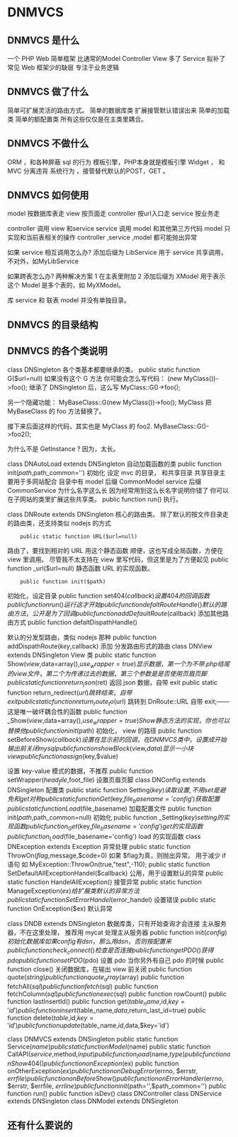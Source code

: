 # DNMVCS
## DNMVCS 是什么
一个 PHP Web 简单框架 比通常的Model Controller View 多了 Service
拟补了 常见 Web 框架少的缺层 
专注于业务逻辑

## DNMVCS 做了什么
简单可扩展灵活的路由方式。
简单的数据库类
扩展接管默认错误出来
简单的加载类
简单的额配置类
所有这些仅仅是在主类里耦合。

## DNMVCS 不做什么
ORM ，和各种屏蔽 sql 的行为
模板引擎，PHP本身就是模板引擎
Widget ， 和 MVC 分离违背
系统行为 ，接管替代默认的POST，GET 。

## DNMVCS 如何使用
model 按数据库表走
view 按页面走
controller 按url入口走
service 按业务走

controller 调用 view 和service
service 调用 model 和其他第三方代码
model 只实现和当前表相关的操作
controller ,service ,model 都可能抛出异常

如果 service 相互调用怎么办?
添加后缀为 LibService 用于 service 共享调用，不对外，如MyLibService

如果跨表怎么办?
两种解决方案
1 在主表里附加
2 添加后缀为 XModel 用于表示这个 Model 是多个表的，如 MyXModel。

库 service  和 联表 model 并没有单独目录。
## DNMVCS 的目录结构

## DNMVCS 的各个类说明
class DNSingleton
各个类基本都要继承的类。
        public static function G($url=null)
如果没有这个 G 方法 你可能会怎么写代码：
(new MyClass())->foo();
继承了 DNSingleton 后，这么写
MyClass::G()->foo();

另一个隐藏功能：
MyBaseClass::G(new MyClass())->foo();
MyClass 把 MyBaseClass 的 foo 方法替换了。

接下来后面这样的代码，其实也是 MyClass 的 foo2.
MyBaseClass::G()->foo2();

为什么不是 GetInstance ? 因为，太长。


class DNAutoLoad extends DNSingleton
自动加载函数的类
        public function init($path,$path_common='')
初始化
设定 mvc 的目录， 和共享目录
共享目录主要用于多网站配合
目录中有
model
后缀 CommonModel
service
后缀 CommonService
为什么名字这么长
因为经常用到这么长名字说明你错了
你可以在子网站的类里扩展这些共享类。
        public function run()
执行。

class DNRoute extends DNSingleton
核心的路由类。
除了默认的按文件目录走的路由类，还支持类似 nodejs 的方式

        public static function URL($url=null)
路由了，要找到相对的 URL 用这个静态函数
顺便，这也写成全局函数，方便在 view 里调用。
尽管我不太支持在 view 里写代码，但这里是为了方便起见
        public function _url($url=null)
静态函数 URL 的实现函数。

        public function init($path)
初始化，设定目录
        public function set404($callback)
设置 404 的回调函数
        public function run()
运行
这才开始
        public function defaltRouteHandle()
默认的路由方法，公开是为了回调
        public function addDefaultRoute($callback)
添加其他路由方式
        public function defaltDispathHandle()
		
默认的分发型路由，类似 nodejs 那种
        public function addDispathRoute($key,$callback)
添加 分发路由形式的路由
class DNView extends DNSingleton
View 类
        public static function Show($view,$data=array(),$use_wrapper=true)
显示数据，第一个为不带 .php 结尾的 view 文件，第二个为传递过去的数据，第三个参数是是否使用页眉页脚
        public static function return_json($ret)
返回 json 数据，自带 exit
        public static function return_redirect($url)
跳转结束，自带 exit
        public static function return_route_to($url)
跳转到 DnRoute::URL 自带 exit;——这是唯一破坏耦合性的函数
        public function _Show($view,$data=array(),$use_wrapper=true)
Show 静态方法的实现，你也可以替换他
        public function init($path)
初始化， view 的路径
        public function setBeforeShow($callback)
设置在显示前的回调，在 DNMVCS 类中，设置成开始输出前关闭 mysql
        public function showBlock($view,$data)
显示一小块 view
        public function assign($key,$value)
		
设置 key-value 模式的数据，不推荐
		public function setWrapper($head_file,$foot_file)
设置页眉页脚
class DNConfig extends DNSingleton
配置类
        public static function Setting($key)
读取 设置, 不用 set 是避免和 get 对称
        public static function Get($key,$file_basename='config')
获取配置
        public static function Load($file_basename)
加载配置文件
        public function init($path,$path_common=null)
初始化
        public function _Setting($key)
setting 的实现函数
        public function _Get($key,$file_basename='config')
get 的实现函数
        public function _Load($file_basename='config')
load  的实现函数
class DNException extends Exception
异常处理
        public static function ThrowOn($flag,$message,$code=0)
如果 $flag为真，则抛出异常。 用于减少 if 语句
如 MyException::ThrowOn(true,"test",-110); 
        public static function SetDefaultAllExceptionHandel($callback)
公用，用于设置默认的异常
        public static function HandelAllException()
接管异常
        public static function ManageException($ex)
给扩展类默认的异常方法
        public static function SetErrorHandel($error_handel)
设置错误 
        public static function OnException($ex)
默认异常



class DNDB extends DNSingleton
数据库类，只有开始查询才会连接
主从服务器，不在这里处理， 推荐用 mycat 处理主从服务器
        public function init($config)
初始化数据库
如果 config 有 dsn ，那么用 dsn ，否则按配置来
        public function check_connect()
检查是否连接
        public function getPDO()
获得 pdo
        public function setPDO($pdo)
设置 pdo 当你另外有自己 pdo 的时候
        public function close()
关闭数据库，在输出 view 前关闭
        public function quote($string)
        public function quote_array($array)
        public function fetchAll($sql)
        public function fetch($sql)
        public function fetchColumn($sql)
        public function exec($sql)
        public function rowCount()
        public function lastInsertId()
        public function get($table_name,$id,$key='id')
        public function insert($table_name,$data,$return_last_id=true)
        public function delete($table,$id,$key='id')
        public function update($table_name,$id,$data,$key='id')
		
class DNMVCS extends DNSingleton
        public static function Service($name)
        public static function Model($name)
        public static function CallAPI($service,$method,$input)
        public function _load($name,$type)
        public function onShow404()
        public function onException($ex)
        public function onOtherException($ex)
        public function onDebugError($errno, $errstr, $errfile)
        public function onBeforeShow()
        public function onErrorHandler($errno, $errstr, $errfile, $errline)
        public function init($path='',$path_common='')
        public function run()
        public function isDev()
class DNController
class DNService extends DNSingleton
class DNModel extends DNSingleton






## 还有什么要说的
